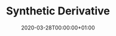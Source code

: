 ---
title: "Synthetic Derivative"
subtitle: ""
summary: ""
owners:
  - organisation: "Vanderbilt Medical Center"
    lead: "Darwin Fu"
    alternate: ""
country: "United States"
type: "General practice electronic health records"
omop: "Unsure version, will check"
dbms: "IBM Netezza"
patient_count: ""
has_covid: "N"
first_time: "Yes"
data_history: ""
references: [""]

authors: 
    - "Darwin Fu"
tags: []
categories: ["dataset"]
date: 2020-03-28T00:00:00+01:00
lastmod: 2020-03-28T00:00:00+01:00
featured: false
draft: false

links:
    - icon: globe
      icon_pack: fas
      name: More information
      url: ""
image:
      placement: 1
      caption: ""
      focal_point: ""
      preview_only: false
      alt_text: ""
projects: []
---
